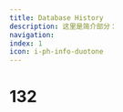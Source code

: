 ```yaml
---
title: Database History
description: 这里是简介部分：
navigation:
index: 1
icon: i-ph-info-duotone
---
```


# 132